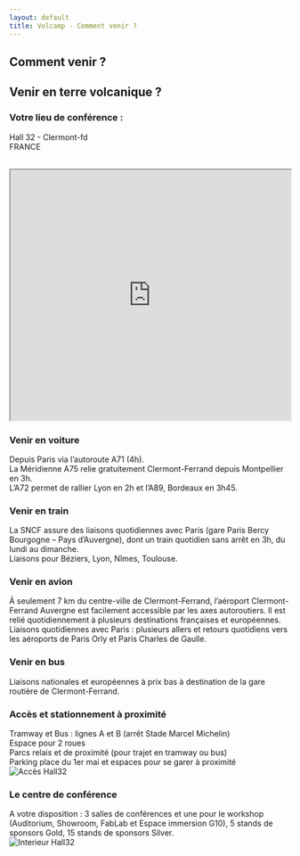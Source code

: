 ```yaml
---
layout: default
title: Volcamp - Comment venir ?
---
```

<section class="page-header" style="background-image:url(https://www.volcamp.io/asset/images/chainedespuys_header.jpg);">
    <div class="container">
        <div class="row justify-content-center">
            <div class="col-lg-8">
                <div class="content text-center">
                    <h1 class="mb-3 text-white text-capitalize letter-spacing">Comment venir ?</h1>
                    <div class="divider mx-auto mb-4 bg-white"></div>
                </div>
            </div>
        </div>
    </div>
</section>
<section class="section-speaker section">
    <div class="container">
        <div class="row section-heading">
            <div class="col-lg-8">
                <div class="heading">
                    <div class="pl-90">
                        <h2>Venir en terre volcanique ?</h2>
                    </div>
                </div>
            </div>
        </div>
        <div class="row">
            <div class="col-lg-12">
                <h3>Votre lieu de conférence :</h3>
                <p class="lead">Hall 32 - Clermont-fd<br>FRANCE</p><br>
                <iframe src="https://www.google.com/maps/embed?pb=!1m18!1m12!1m3!1d2782.0288481410394!2d3.1033946159694747!3d45.79064977910623!2m3!1f0!2f0!3f0!3m2!1i1024!2i768!4f13.1!3m3!1m2!1s0x47f7192e32f7de63%3A0xfba5b42e42a6b1c6!2sHall32!5e0!3m2!1sfr!2sfr!4v1584201754205!5m2!1sfr!2sfr" width="100%" height="450" class="maps" allowfullscreen="" aria-hidden="false" tabindex="0"></iframe>
            </div>
        </div>
        <div class="row">
            <div class="col-lg-12">
                <h3>Venir en voiture</h3>
                <p>
                Depuis Paris via l’autoroute A71 (4h).<br>
                La Méridienne A75 relie gratuitement Clermont-Ferrand depuis Montpellier en 3h.<br>
                L’A72 permet de rallier Lyon en 2h et l’A89, Bordeaux en 3h45.
                </p>
                <h3>Venir en train</h3>
                <p>
                La SNCF assure des liaisons quotidiennes avec Paris (gare Paris Bercy Bourgogne – Pays d’Auvergne), dont un train quotidien sans arrêt en 3h, du lundi au dimanche.<br>
                Liaisons pour Béziers, Lyon, Nîmes, Toulouse.
                </p>
                <h3>Venir en avion</h3>
                <p>
                À seulement 7 km du centre-ville de Clermont-Ferrand, l’aéroport Clermont-Ferrand Auvergne est facilement accessible par les axes autoroutiers. Il est relié quotidiennement à plusieurs destinations françaises et européennes.<br>
                Liaisons quotidiennes avec Paris : plusieurs allers et retours quotidiens vers les aéroports de Paris Orly et Paris Charles de Gaulle.
                </p>
                <h3>Venir en bus</h3>
                <p>
                Liaisons nationales et européennes à prix bas à destination de la gare routière de Clermont-Ferrand.
                </p>
                <h3>Accès et stationnement à proximité</h3>
                <p>
                Tramway et Bus : lignes A et B (arrêt Stade Marcel Michelin)<br>
                Espace pour 2 roues<br>
                Parcs relais et de proximité (pour trajet en tramway ou bus)<br>
                Parking place du 1er mai et espaces pour se garer à proximité<br>
                <img src="{{ site.url }}/asset/images/plan-h32.jpg" alt="Accès Hall32">
                </p>
                <h3>Le centre de conférence</h3>
                <p>A votre disposition : 3 salles de conférences et une pour le workshop (Auditorium, Showroom, FabLab et Espace immersion G10), 5 stands de sponsors Gold, 15 stands de sponsors Silver.<br>
                <img src="{{ site.url }}/asset/images/volcampplan23.png" alt="Interieur Hall32">
                </p> 
            </div>
        </div>
    </div>
</section>